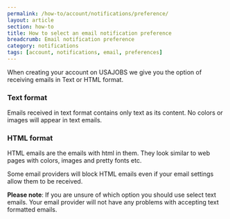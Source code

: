 ```yaml
---
permalink: /how-to/account/notifications/preference/
layout: article
section: how-to
title: How to select an email notification preference
breadcrumb: Email notification preference
category: notifications
tags: [account, notifications, email, preferences]
---
```


When creating your account on USAJOBS we give you the option of receiving emails in Text or HTML format.

### Text format

Emails received in text format contains only text as its content. No colors or images will appear in text emails.

### HTML format

HTML emails are the emails with html in them. They look similar to web pages with colors, images and pretty fonts etc.

Some email providers will block HTML emails even if your email settings allow them to be received.

**Please note**: If you are unsure of which option you should use select text emails. Your email provider will not have any problems with accepting text formatted emails.